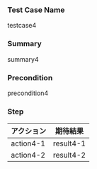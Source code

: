 ### Test Case Name
testcase4

### Summary
summary4

### Precondition
precondition4

### Step
| アクション | 期待結果 |
|---|---|
| action4-1 | result4-1 |
| action4-2 | result4-2 |
